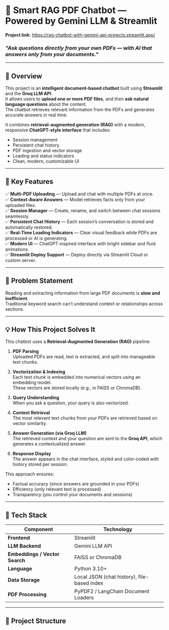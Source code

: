 # 🤖 Smart RAG PDF Chatbot — Powered by Gemini LLM & Streamlit

**Project link:** https://rag-chatbot-with-gemini-api-projects.streamlit.app/

### _"Ask questions directly from your own PDFs — with AI that answers only from your documents."_

---

## 🧩 Overview

This project is an **intelligent document-based chatbot** built using **Streamlit** and the **Groq LLM API**.  
It allows users to **upload one or more PDF files**, and then **ask natural language questions** about the content.  
The chatbot retrieves relevant information from the PDFs and generates accurate answers in real time.

It combines **retrieval-augmented generation (RAG)** with a modern, responsive **ChatGPT-style interface** that includes:
- Session management  
- Persistent chat history  
- PDF ingestion and vector storage  
- Loading and status indicators  
- Clean, modern, customizable UI  

---

## 🚀 Key Features

✅ **Multi-PDF Uploading** — Upload and chat with multiple PDFs at once.  
✅ **Context-Aware Answers** — Model retrieves facts only from your uploaded files.  
✅ **Session Manager** — Create, rename, and switch between chat sessions seamlessly.  
✅ **Persistent Chat History** — Each session’s conversation is stored and automatically restored.  
✅ **Real-Time Loading Indicators** — Clear visual feedback while PDFs are processed or AI is generating.  
✅ **Modern UI** — ChatGPT-inspired interface with bright sidebar and fluid animations.  
✅ **Streamlit Deploy Support** — Deploy directly via Streamlit Cloud or custom server.  

---

## 🧠 Problem Statement

Reading and extracting information from large PDF documents is **slow and inefficient**.  
Traditional keyword search can’t understand context or relationships across sections.

---

## 💡 How This Project Solves It

This chatbot uses a **Retrieval-Augmented Generation (RAG)** pipeline:

1. **PDF Parsing**  
   Uploaded PDFs are read, text is extracted, and split into manageable text chunks.

2. **Vectorization & Indexing**  
   Each text chunk is embedded into numerical vectors using an embedding model.  
   These vectors are stored locally (e.g., in FAISS or ChromaDB).

3. **Query Understanding**  
   When you ask a question, your query is also vectorized.

4. **Context Retrieval**  
   The most relevant text chunks from your PDFs are retrieved based on vector similarity.

5. **Answer Generation (via Groq LLM)**  
   The retrieved context and your question are sent to the **Groq API**, which generates a contextualized answer.

6. **Response Display**  
   The answer appears in the chat interface, styled and color-coded with history stored per session.

This approach ensures:
- Factual accuracy (since answers are grounded in your PDFs)
- Efficiency (only relevant text is processed)
- Transparency (you control your documents and sessions)

---

## 🧰 Tech Stack

| Component | Technology |
|------------|-------------|
| **Frontend** | Streamlit |
| **LLM Backend** | Gemini LLM API |
| **Embeddings / Vector Search** | FAISS or ChromaDB |
| **Language** | Python 3.10+ |
| **Data Storage** | Local JSON (chat history), file-based index |
| **PDF Processing** | PyPDF2 / LangChain Document Loaders |

---

## 📂 Project Structure

